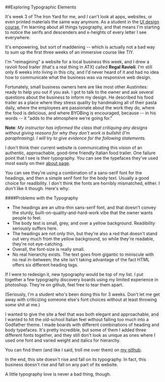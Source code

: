 ##Exploring Typographic Elements

It's week 3 of The Iron Yard for me, and I can't look at apps, websites, or even printed materials the same way anymore. As a student in the [UI design course](https://www.theironyard.com/courses/user-interface-design.html), I'm learning about all things typography, and that means I'm starting to notice the serifs and descenders and x-heights of every letter I see everywhere.

It's empowering, but sort of maddening -- which is actually not a bad way to sum up the first three weeks of an immersive course like TIY.

I'm "reimagining" a website for a local business this week, and I drew a ravioli food trailer (that's a real thing in ATX) called **Regal Ravioli**. I'm still only 6 weeks into living in this city, and I'd never heard of it and had no idea how to communicate what the business was via responsive web design.

Fortunately, small business owners here are like most other Austinites: ready to help you out if you ask. I got to talk to the owner and ask several questions about the business to inform my design. He described his food trailer as a place where they stress quality by handmaking all of their pasta daily, where the employees are passionate about the work they do, where the food is delicious, and where BYOBing is encouraged, because -- in his words -- it "adds to the atmosphere we're going for."

**Note**: _My instructor has informed the class that critiquing any designs without giving reasons for why they don't work is bullshit (I'm paraphrasing). I will try to give evidence for the following statements._

I don't think their current website is communicating this vision of an authentic, approachable, good-time friendly Italian food trailer. One failure point that I see is their typography. You can see the typefaces they've used most easily on their [about page](http://regalravioli.com/about-regal-ravioli-food-truck/).

You can see they're using a combination of a sans-serif font for the headings, and then a simple serif font for the body text. Usually a good choice for readibility. I don't think the fonts are horribly mismatched, either. I don't like it though. Here's why:

####Problems with the Typography
- The headings are an ultra-thin sans-serif font, and that doesn't convey the sturdy, built-on-quality-and-hard-work vibe that the owner wants people to feel.
- The body text is small, grey, and over a yellow background. Readibility seriously suffers here.
- The headings are not only thin, but they're also a red that doesn't stand out very much from the yellow background, so while they're readable, they're not eye-catching.
- Overall, the font-size is really small.
- No real hierarchy exists. The text goes from gigantic to miniscule with no real in-between; the site isn't taking advantage of the fact HTML offers six different heading tags.

If I were to redesign it, new typography would be top of my list. I put together a few typography discovery boards using my limited experience in photoshop. They're on github, feel free to tear them apart. 

(Seriously, I'm a student who's been doing this for 3 weeks. Don't let me get away with criticizing someone else's font choices without at least throwing _some_ shit at me.)

I wanted to give the site a feel that was both elegant and approachable, and I wanted to hit the old-school Italian feel without falling too much into a Godfather theme. I made boards with different combinations of heading and body typefaces. It's pretty incredible, but some of them I added three different fonts together, and they still don't look as unique as ones where I used one font and varied weight and italics for hierarchy.

You can find them (and like I said, troll me over them) on [my github](https://github.com/davidpowellme/day-12/tree/master/typographic-discoveries).

In the end, this site doesn't rise and fall on its typography. In fact, this business doesn't rise and fall on any part of its website.

A little typography love is never a bad thing, though.